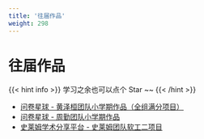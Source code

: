 ```yaml
---
title: '往届作品'
weight: 298
---
```


# 往届作品

{{< hint info >}}
学习之余也可以点个 Star ~~
{{< /hint >}}

- <a href="https://github.com/ZewanHuang/Questionnaire-Planet" target="_blank">问卷星球 - 黄泽桓团队小学期作品（全组满分项目）</a>
- <a href="https://github.com/BUAA996/QPlanet-frontend" target="_blank">问卷星球 - 周勤团队小学期作品</a>
- <a href="https://github.com/BUAASE-Slime/SlimeScholar-frontend" target="_blank">史莱姆学术分享平台 - 史莱姆团队软工二项目</a>